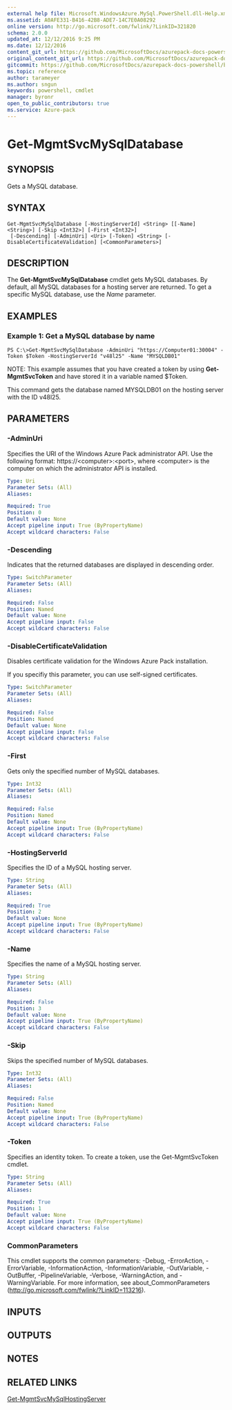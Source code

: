 ```yaml
---
external help file: Microsoft.WindowsAzure.MySql.PowerShell.dll-Help.xml
ms.assetid: A0AFE331-B416-42B8-ADE7-14C7E0A08292
online version: http://go.microsoft.com/fwlink/?LinkID=321820
schema: 2.0.0
updated_at: 12/12/2016 9:25 PM
ms.date: 12/12/2016
content_git_url: https://github.com/MicrosoftDocs/azurepack-docs-powershell/blob/master/AzurePack-cmdlets/MySQL/v1.0/Get-MgmtSvcMySqlDatabase.md
original_content_git_url: https://github.com/MicrosoftDocs/azurepack-docs-powershell/blob/master/AzurePack-cmdlets/MySQL/v1.0/Get-MgmtSvcMySqlDatabase.md
gitcommit: https://github.com/MicrosoftDocs/azurepack-docs-powershell/blob/b83cde31c8e8df3140400b62cc6698cfc8f37a47/AzurePack-cmdlets/MySQL/v1.0/Get-MgmtSvcMySqlDatabase.md
ms.topic: reference
author: tarameyer
ms.author: sngun
keywords: powershell, cmdlet
manager: byronr
open_to_public_contributors: true
ms.service: Azure-pack
---
```


# Get-MgmtSvcMySqlDatabase

## SYNOPSIS
Gets a MySQL database.

## SYNTAX

```
Get-MgmtSvcMySqlDatabase [-HostingServerId] <String> [[-Name] <String>] [-Skip <Int32>] [-First <Int32>]
 [-Descending] [-AdminUri] <Uri> [-Token] <String> [-DisableCertificateValidation] [<CommonParameters>]
```

## DESCRIPTION
The **Get-MgmtSvcMySqlDatabase** cmdlet gets MySQL databases.
By default, all MySQL databases for a hosting server are returned.
To get a specific MySQL database, use the *Name* parameter.

## EXAMPLES

### Example 1: Get a MySQL database by name
```
PS C:\>Get-MgmtSvcMySqlDatabase -AdminUri "https://Computer01:30004" -Token $Token -HostingServerId "v48l25" -Name "MYSQLDB01"
```

NOTE: This example assumes that you have created a token by using **Get-MgmtSvcToken** and have stored it in a variable named $Token.

This command gets the database named MYSQLDB01 on the hosting server with the ID v48l25.

## PARAMETERS

### -AdminUri
Specifies the URI of the Windows Azure Pack administrator API.
Use the following format: https://\<computer\>:\<port\>, where \<computer\> is the computer on which the administrator API is installed.

```yaml
Type: Uri
Parameter Sets: (All)
Aliases: 

Required: True
Position: 0
Default value: None
Accept pipeline input: True (ByPropertyName)
Accept wildcard characters: False
```

### -Descending
Indicates that the returned databases are displayed in descending order.

```yaml
Type: SwitchParameter
Parameter Sets: (All)
Aliases: 

Required: False
Position: Named
Default value: None
Accept pipeline input: False
Accept wildcard characters: False
```

### -DisableCertificateValidation
Disables certificate validation for the Windows Azure Pack installation.

If you specifiy this parameter, you can use self-signed certificates.

```yaml
Type: SwitchParameter
Parameter Sets: (All)
Aliases: 

Required: False
Position: Named
Default value: None
Accept pipeline input: False
Accept wildcard characters: False
```

### -First
Gets only the specified number of MySQL databases.

```yaml
Type: Int32
Parameter Sets: (All)
Aliases: 

Required: False
Position: Named
Default value: None
Accept pipeline input: True (ByPropertyName)
Accept wildcard characters: False
```

### -HostingServerId
Specifies the ID of a MySQL hosting server.

```yaml
Type: String
Parameter Sets: (All)
Aliases: 

Required: True
Position: 2
Default value: None
Accept pipeline input: True (ByPropertyName)
Accept wildcard characters: False
```

### -Name
Specifies the name of a MySQL hosting server.

```yaml
Type: String
Parameter Sets: (All)
Aliases: 

Required: False
Position: 3
Default value: None
Accept pipeline input: True (ByPropertyName)
Accept wildcard characters: False
```

### -Skip
Skips the specified number of MySQL databases.

```yaml
Type: Int32
Parameter Sets: (All)
Aliases: 

Required: False
Position: Named
Default value: None
Accept pipeline input: True (ByPropertyName)
Accept wildcard characters: False
```

### -Token
Specifies an identity token.
To create a token, use the Get-MgmtSvcToken cmdlet.

```yaml
Type: String
Parameter Sets: (All)
Aliases: 

Required: True
Position: 1
Default value: None
Accept pipeline input: True (ByPropertyName)
Accept wildcard characters: False
```

### CommonParameters
This cmdlet supports the common parameters: -Debug, -ErrorAction, -ErrorVariable, -InformationAction, -InformationVariable, -OutVariable, -OutBuffer, -PipelineVariable, -Verbose, -WarningAction, and -WarningVariable. For more information, see about_CommonParameters (http://go.microsoft.com/fwlink/?LinkID=113216).

## INPUTS

## OUTPUTS

## NOTES

## RELATED LINKS

[Get-MgmtSvcMySqlHostingServer](xref:MySQL/v1.0/Get-MgmtSvcMySqlHostingServer.md)


